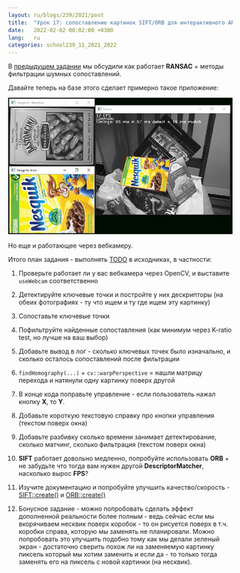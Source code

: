 ```yaml
---
layout: ru/blogs/239/2021/post
title:  "Урок 17: сопоставление картинок SIFT/ORB для интерактивного AR через вебкамеру"
date:   2022-02-02 00:02:00 +0300
lang:   ru
categories: school239_11_2021_2022
---
```


В [предыдущем задании](/blogs/239/2021/school239_11_2021_2022/2022/01/25/lesson16-images-stitching) мы обсудили как работает **RANSAC** + методы фильтрации шумных сопоставлений.

Давайте теперь на базе этого сделает примерно такое приложение:

![Demo without webcamera](/static/2022/02/stitching/nowebcamera.jpg)

Но еще и работающее через вебкамеру.

Итого план задания - выполнять [TODO](https://github.com/PML239CVCourse/CPPExercises2021/blob/main/lesson14/src/main.cpp) в исходниках, в частности:

1) Проверьте работает ли у вас вебкамера через OpenCV, и выставите ```useWebcam``` соответственно

2) Детектируйте ключевые точки и постройте у них дескрипторы (на обеих фотографиях - ту что ищем и ту где ищем эту картинку)

3) Сопоставьте ключевые точки

4) Пофильтруйте найденные сопоставления (как минимум через K-ratio test, но лучше на ваш выбор)

5) Добавьте вывод в лог - сколько ключевых точек было изначально, и сколько осталось сопоставлений после фильтрации

6) ```findHomography(...)``` + ```cv::warpPerspective``` = нашли матрицу перехода и натянули одну картинку поверх другой

7) В конце кода поправьте управление - если пользователь нажал кнопку **X**, то **Y**.

8) Добавьте короткую текстовую справку про кнопки управления (текстом поверх окна)

9) Добавьте разбивку сколько времени занимает детектирование, сколько матчинг, сколько фильтрация (текстом поверх окна)

10) **SIFT** работает довольно медленно, попробуйте использовать **ORB** + не забудьте что тогда вам нужен другой **DescriptorMatcher**, насколько вырос **FPS**?

13) Изучите документацию и попробуйте улучшить качество/скорость - [SIFT::create()](https://docs.opencv.org/4.5.1/d7/d60/classcv_1_1SIFT.html#ad337517bfdc068ae0ba0924ff1661131) и [ORB::create()](https://docs.opencv.org/4.5.1/db/d95/classcv_1_1ORB.html#aeff0cbe668659b7ca14bb85ff1c4073b)

14) Бонусное задание - можно попробовать сделать эффект дополненной реальности более полным - ведь сейчас если мы вкорячиваем несквик поверх коробок - то он рисуется поверх в т.ч. коробки справа, которую мы заменять не планировали. Можно попробовать это улучшить подобно тому как мы делали зеленый экран - достаточно сверить похож ли на заменяемую картинку пиксель который мы хотим заменить и если да - то только тогда заменять его на пиксель с новой картинки (на несквик).
